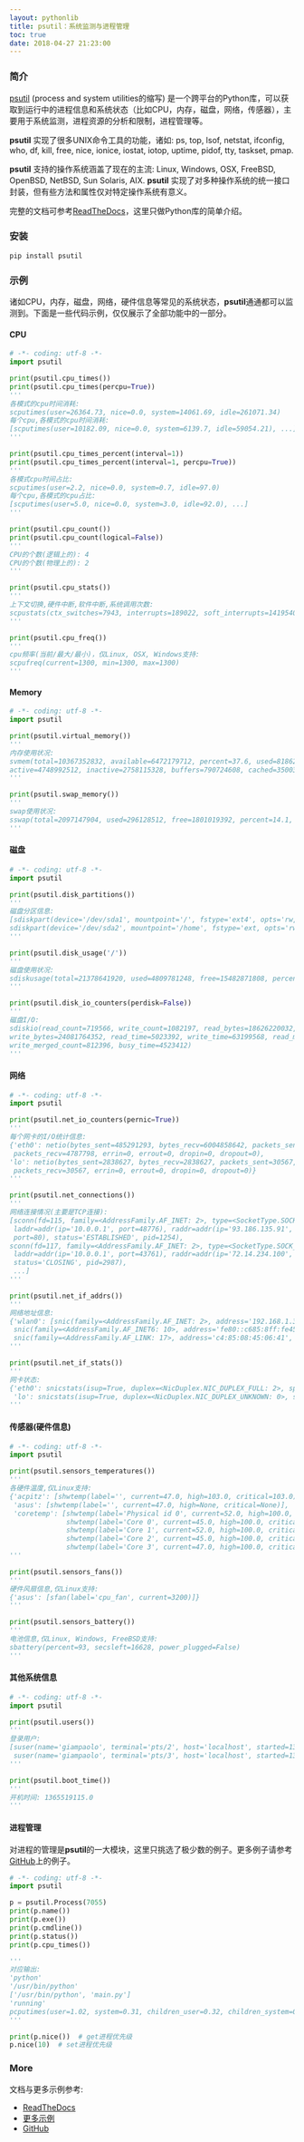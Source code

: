 ```yaml
---
layout: pythonlib
title: psutil：系统监测与进程管理
toc: true
date: 2018-04-27 21:23:00
---
```


### 简介

[psutil][github] (process and system utilities的缩写) 是一个跨平台的Python库，可以获取到运行中的进程信息和系统状态（比如CPU，内存，磁盘，网络，传感器），主要用于系统监测，进程资源的分析和限制，进程管理等。

**psutil** 实现了很多UNIX命令工具的功能，诸如: ps, top, lsof, netstat, ifconfig, who, df, kill, free, nice, ionice, iostat, iotop, uptime, pidof, tty, taskset, pmap.

**psutil** 支持的操作系统涵盖了现在的主流: Linux, Windows, OSX, FreeBSD, OpenBSD, NetBSD, Sun Solaris, AIX. **psutil** 实现了对多种操作系统的统一接口封装，但有些方法和属性仅对特定操作系统有意义。

完整的文档可参考[ReadTheDocs][readthedocs]，这里只做Python库的简单介绍。

### 安装

    pip install psutil

### 示例

诸如CPU，内存，磁盘，网络，硬件信息等常见的系统状态，**psutil**通通都可以监测到。下面是一些代码示例，仅仅展示了全部功能中的一部分。

#### CPU

``` python
# -*- coding: utf-8 -*-
import psutil

print(psutil.cpu_times())
print(psutil.cpu_times(percpu=True))
'''
各模式的cpu时间消耗: 
scputimes(user=26364.73, nice=0.0, system=14061.69, idle=261071.34)
每个cpu,各模式的cpu时间消耗: 
[scputimes(user=10182.09, nice=0.0, system=6139.7, idle=59054.21), ...]
'''

print(psutil.cpu_times_percent(interval=1))
print(psutil.cpu_times_percent(interval=1, percpu=True))
'''
各模式cpu时间占比: 
scputimes(user=2.2, nice=0.0, system=0.7, idle=97.0)
每个cpu,各模式的cpu占比: 
[scputimes(user=5.0, nice=0.0, system=3.0, idle=92.0), ...]
'''

print(psutil.cpu_count())
print(psutil.cpu_count(logical=False))
'''
CPU的个数(逻辑上的): 4
CPU的个数(物理上的): 2
'''

print(psutil.cpu_stats())
'''
上下文切换,硬件中断,软件中断,系统调用次数: 
scpustats(ctx_switches=7943, interrupts=189022, soft_interrupts=141954044, syscalls=292696)
'''

print(psutil.cpu_freq())
'''
cpu频率(当前/最大/最小)，仅Linux, OSX, Windows支持:
scpufreq(current=1300, min=1300, max=1300)
'''
```

#### Memory

``` python
# -*- coding: utf-8 -*-
import psutil

print(psutil.virtual_memory())
'''
内存使用状况: 
svmem(total=10367352832, available=6472179712, percent=37.6, used=8186245120, free=2181107712,
active=4748992512, inactive=2758115328, buffers=790724608, cached=3500347392, shared=787554304)
'''

print(psutil.swap_memory())
'''
swap使用状况: 
sswap(total=2097147904, used=296128512, free=1801019392, percent=14.1, sin=304193536, sout=677842944)
'''
```

#### 磁盘

``` python
# -*- coding: utf-8 -*-
import psutil

print(psutil.disk_partitions())
'''
磁盘分区信息: 
[sdiskpart(device='/dev/sda1', mountpoint='/', fstype='ext4', opts='rw,nosuid'),
sdiskpart(device='/dev/sda2', mountpoint='/home', fstype='ext, opts='rw')]
'''

print(psutil.disk_usage('/'))
'''
磁盘使用状况: 
sdiskusage(total=21378641920, used=4809781248, free=15482871808, percent=22.5)
'''

print(psutil.disk_io_counters(perdisk=False))
'''
磁盘I/O: 
sdiskio(read_count=719566, write_count=1082197, read_bytes=18626220032,
write_bytes=24081764352, read_time=5023392, write_time=63199568, read_merged_count=619166,
write_merged_count=812396, busy_time=4523412)
'''
```

#### 网络

``` python
# -*- coding: utf-8 -*-
import psutil

print(psutil.net_io_counters(pernic=True))
'''
每个网卡的I/O统计信息:
{'eth0': netio(bytes_sent=485291293, bytes_recv=6004858642, packets_sent=3251564,
 packets_recv=4787798, errin=0, errout=0, dropin=0, dropout=0),
'lo': netio(bytes_sent=2838627, bytes_recv=2838627, packets_sent=30567,
 packets_recv=30567, errin=0, errout=0, dropin=0, dropout=0)}
'''

print(psutil.net_connections())
'''
网络连接情况(主要是TCP连接):
[sconn(fd=115, family=<AddressFamily.AF_INET: 2>, type=<SocketType.SOCK_STREAM: 1>,
 laddr=addr(ip='10.0.0.1', port=48776), raddr=addr(ip='93.186.135.91',
 port=80), status='ESTABLISHED', pid=1254),
sconn(fd=117, family=<AddressFamily.AF_INET: 2>, type=<SocketType.SOCK_STREAM: 1>,
 laddr=addr(ip='10.0.0.1', port=43761), raddr=addr(ip='72.14.234.100', port=80),
 status='CLOSING', pid=2987),
 ...]
'''

print(psutil.net_if_addrs())
'''
网络地址信息:
{'wlan0': [snic(family=<AddressFamily.AF_INET: 2>, address='192.168.1.3', netmask='255.255.255.0', broadcast='192.168.1.255', ptp=None),
 snic(family=<AddressFamily.AF_INET6: 10>, address='fe80::c685:8ff:fe45:641%wlan0', netmask='ffff:ffff:ffff:ffff::', broadcast=None, ptp=None),
 snic(family=<AddressFamily.AF_LINK: 17>, address='c4:85:08:45:06:41', netmask=None, broadcast='ff:ff:ff:ff:ff:ff', ptp=None)]}
'''

print(psutil.net_if_stats())
'''
网卡状态:
{'eth0': snicstats(isup=True, duplex=<NicDuplex.NIC_DUPLEX_FULL: 2>, speed=100, mtu=1500),
 'lo': snicstats(isup=True, duplex=<NicDuplex.NIC_DUPLEX_UNKNOWN: 0>, speed=0, mtu=65536)}
'''
```

#### 传感器(硬件信息)

``` python
# -*- coding: utf-8 -*-
import psutil

print(psutil.sensors_temperatures())
'''
各硬件温度,仅Linux支持:
{'acpitz': [shwtemp(label='', current=47.0, high=103.0, critical=103.0)],
 'asus': [shwtemp(label='', current=47.0, high=None, critical=None)],
 'coretemp': [shwtemp(label='Physical id 0', current=52.0, high=100.0, critical=100.0),
              shwtemp(label='Core 0', current=45.0, high=100.0, critical=100.0),
              shwtemp(label='Core 1', current=52.0, high=100.0, critical=100.0),
              shwtemp(label='Core 2', current=45.0, high=100.0, critical=100.0),
              shwtemp(label='Core 3', current=47.0, high=100.0, critical=100.0)]}
'''

print(psutil.sensors_fans())
'''
硬件风扇信息,仅Linux支持:
{'asus': [sfan(label='cpu_fan', current=3200)]}
'''

print(psutil.sensors_battery())
'''
电池信息,仅Linux, Windows, FreeBSD支持:
sbattery(percent=93, secsleft=16628, power_plugged=False)
'''
```

#### 其他系统信息

``` python
# -*- coding: utf-8 -*-
import psutil

print(psutil.users())
'''
登录用户:
[suser(name='giampaolo', terminal='pts/2', host='localhost', started=1340737536.0, pid=1352),
 suser(name='giampaolo', terminal='pts/3', host='localhost', started=1340737792.0, pid=1788)]
'''

print(psutil.boot_time())
'''
开机时间: 1365519115.0
'''
```

#### 进程管理

对进程的管理是**psutil**的一大模块，这里只挑选了极少数的例子。更多例子请参考[GitHub][github]上的例子。

``` python
# -*- coding: utf-8 -*-
import psutil

p = psutil.Process(7055)
print(p.name())
print(p.exe())
print(p.cmdline())
print(p.status())
print(p.cpu_times())

'''
对应输出:
'python'
'/usr/bin/python'
['/usr/bin/python', 'main.py']
'running'
pcputimes(user=1.02, system=0.31, children_user=0.32, children_system=0.1)
'''

print(p.nice())  # get进程优先级
p.nice(10)  # set进程优先级

```


### More 

文档与更多示例参考:
* [ReadTheDocs][readthedocs]
* [更多示例][examples]
* [GitHub][github]


[github]: https://github.com/giampaolo/psutil
[readthedocs]: http://psutil.readthedocs.io/en/latest/
[examples]: http://psutil.readthedocs.io/en/latest/#recipes
